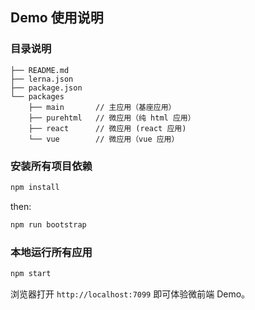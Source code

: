 ## Demo 使用说明

### 目录说明

```
├── README.md
├── lerna.json
├── package.json
└── packages
    ├── main       // 主应用（基座应用）
    ├── purehtml   // 微应用（纯 html 应用）
    ├── react      // 微应用 (react 应用)
    └── vue        // 微应用（vue 应用）
```

### 安装所有项目依赖

```bash
npm install
```

then:

```bash
npm run bootstrap
```


### 本地运行所有应用

```bash
npm start
```

浏览器打开 `http://localhost:7099` 即可体验微前端 Demo。